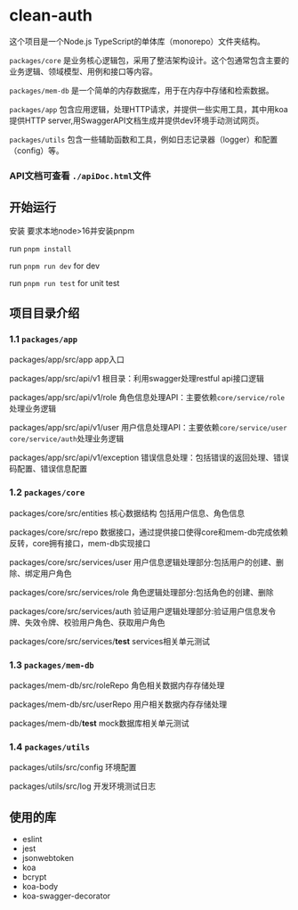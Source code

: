 # clean-auth


这个项目是一个Node.js TypeScript的单体库（monorepo）文件夹结构。

`packages/core` 是业务核心逻辑包，采用了整洁架构设计。这个包通常包含主要的业务逻辑、领域模型、用例和接口等内容。

`packages/mem-db` 是一个简单的内存数据库，用于在内存中存储和检索数据。

`packages/app` 包含应用逻辑，处理HTTP请求，并提供一些实用工具，其中用koa提供HTTP server,用SwaggerAPI文档生成并提供dev环境手动测试网页。

`packages/utils` 包含一些辅助函数和工具，例如日志记录器（logger）和配置（config）等。
 

### API文档可查看 `./apiDoc.html`文件
## 开始运行

安装 要求本地node>16并安装pnpm

run `pnpm install`

run `pnpm run dev` for dev

run `pnpm run test` for unit test


## 项目目录介绍

### 1.1 `packages/app`

packages/app/src/app app入口

packages/app/src/api/v1 根目录：利用swagger处理restful api接口逻辑

packages/app/src/api/v1/role 角色信息处理API：主要依赖`core/service/role`处理业务逻辑

packages/app/src/api/v1/user 用户信息处理API：主要依赖`core/service/user` `core/service/auth`处理业务逻辑

packages/app/src/api/v1/exception 错误信息处理：包括错误的返回处理、错误码配置、错误信息配置


### 1.2 `packages/core`

packages/core/src/entities 核心数据结构 包括用户信息、角色信息

packages/core/src/repo 数据接口，通过提供接口使得core和mem-db完成依赖反转，core拥有接口，mem-db实现接口

packages/core/src/services/user 用户信息逻辑处理部分:包括用户的创建、删除、绑定用户角色

packages/core/src/services/role 角色逻辑处理部分:包括角色的创建、删除

packages/core/src/services/auth 验证用户逻辑处理部分:验证用户信息发令牌、失效令牌、校验用户角色、获取用户角色

packages/core/src/services/__test__ services相关单元测试


### 1.3 `packages/mem-db`

packages/mem-db/src/roleRepo 角色相关数据内存存储处理

packages/mem-db/src/userRepo 用户相关数据内存存储处理

packages/mem-db/__test__  mock数据库相关单元测试


### 1.4 `packages/utils`

packages/utils/src/config 环境配置

packages/utils/src/log 开发环境测试日志


## 使用的库

- eslint
- jest
- jsonwebtoken
- koa
- bcrypt
- koa-body
- koa-swagger-decorator